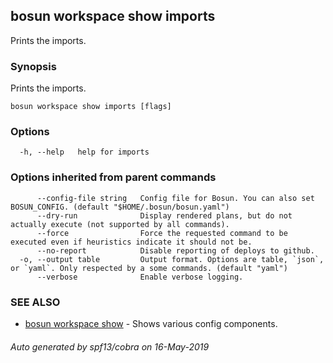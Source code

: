 ## bosun workspace show imports

Prints the imports.

### Synopsis

Prints the imports.

```
bosun workspace show imports [flags]
```

### Options

```
  -h, --help   help for imports
```

### Options inherited from parent commands

```
      --config-file string   Config file for Bosun. You can also set BOSUN_CONFIG. (default "$HOME/.bosun/bosun.yaml")
      --dry-run              Display rendered plans, but do not actually execute (not supported by all commands).
      --force                Force the requested command to be executed even if heuristics indicate it should not be.
      --no-report            Disable reporting of deploys to github.
  -o, --output table         Output format. Options are table, `json`, or `yaml`. Only respected by a some commands. (default "yaml")
      --verbose              Enable verbose logging.
```

### SEE ALSO

* [bosun workspace show](bosun_workspace_show.md)	 - Shows various config components.

###### Auto generated by spf13/cobra on 16-May-2019
